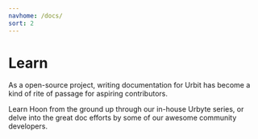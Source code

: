 ```yaml
---
navhome: /docs/
sort: 2
---
```


# Learn

As a open-source project, writing documentation for Urbit has become a kind of rite of passage for aspiring contributors.

Learn Hoon from the ground up through our in-house Urbyte series, or delve into the great doc efforts by some of our awesome community developers.

<list/>
